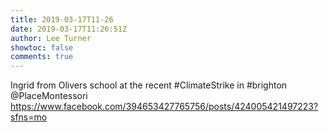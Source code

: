 ```yaml
---
title: 2019-03-17T11-26
date: 2019-03-17T11:26:51Z
author: Lee Turner
showtoc: false
comments: true
---
```


Ingrid from Olivers school at the recent #ClimateStrike in #brighton @PlaceMontessori  https://www.facebook.com/394653427765756/posts/424005421497223?sfns=mo

